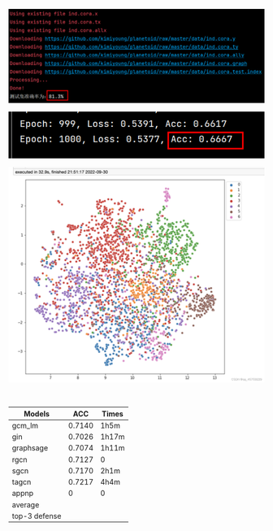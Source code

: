 ![截图](a0d08911e1f73aaf0bba5275c1cf656b.png)

![截图](e7f1adf1ba63223f45845a61c2f05f0a.png)

![截图](b3c6946370840e15fbb9724ccfef4308.png)

<br/>

|Models|ACC|Times|
|--|--|--|
|gcm_lm|0.7140|1h5m|
|gin|0.7026|1h17m|
|graphsage|0.7074|1h11m|
|rgcn|0.7127|0|
|sgcn|0.7170|2h1m|
|tagcn|0.7217|4h4m|
|appnp|0|0|
|average|||
|top-3 defense|||